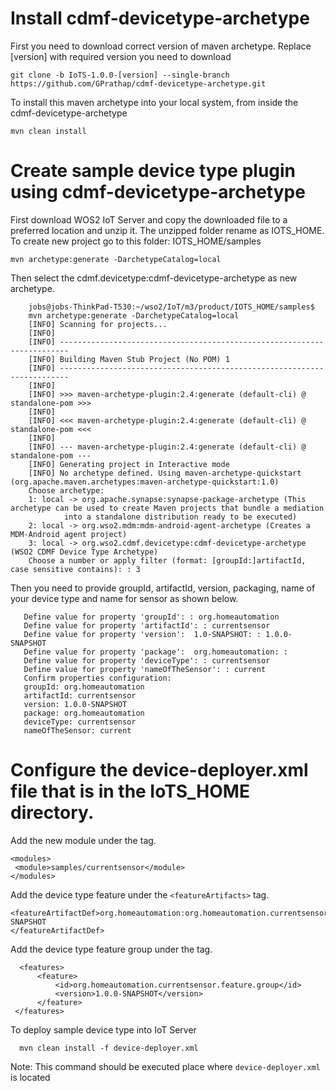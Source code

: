 # Install cdmf-devicetype-archetype

First you need to download correct version of maven archetype. Replace [version] with required version you need to download 

    git clone -b IoTS-1.0.0-[version] --single-branch https://github.com/GPrathap/cdmf-devicetype-archetype.git


To install this maven archetype into your local system, from inside the cdmf-devicetype-archetype

    mvn clean install

# Create sample device type plugin using cdmf-devicetype-archetype  

First download WOS2 IoT Server and copy the downloaded file to a preferred location and unzip it. The unzipped folder rename as IOTS_HOME.
To create new project go to this folder:  IOTS_HOME/samples
    
    mvn archetype:generate -DarchetypeCatalog=local
    
Then select the cdmf.devicetype:cdmf-devicetype-archetype as new archetype. 

        jobs@jobs-ThinkPad-T530:~/wso2/IoT/m3/product/IOTS_HOME/samples$ 
        mvn archetype:generate -DarchetypeCatalog=local
        [INFO] Scanning for projects...
        [INFO]                                                                         
        [INFO] ------------------------------------------------------------------------
        [INFO] Building Maven Stub Project (No POM) 1
        [INFO] ------------------------------------------------------------------------
        [INFO] 
        [INFO] >>> maven-archetype-plugin:2.4:generate (default-cli) @ standalone-pom >>>
        [INFO] 
        [INFO] <<< maven-archetype-plugin:2.4:generate (default-cli) @ standalone-pom <<<
        [INFO] 
        [INFO] --- maven-archetype-plugin:2.4:generate (default-cli) @ standalone-pom ---
        [INFO] Generating project in Interactive mode
        [INFO] No archetype defined. Using maven-archetype-quickstart (org.apache.maven.archetypes:maven-archetype-quickstart:1.0)
        Choose archetype:
        1: local -> org.apache.synapse:synapse-package-archetype (This archetype can be used to create Maven projects that bundle a mediation
                into a standalone distribution ready to be executed)
        2: local -> org.wso2.mdm:mdm-android-agent-archetype (Creates a MDM-Android agent project)
        3: local -> org.wso2.cdmf.devicetype:cdmf-devicetype-archetype (WSO2 CDMF Device Type Archetype)
        Choose a number or apply filter (format: [groupId:]artifactId, case sensitive contains): : 3


 Then you need to provide groupId, artifactId, version, packaging, name of your device type and name for sensor as shown below.
 
       Define value for property 'groupId': : org.homeautomation              
       Define value for property 'artifactId': : currentsensor
       Define value for property 'version':  1.0-SNAPSHOT: : 1.0.0-SNAPSHOT
       Define value for property 'package':  org.homeautomation: : 
       Define value for property 'deviceType': : currentsensor
       Define value for property 'nameOfTheSensor': : current
       Confirm properties configuration:
       groupId: org.homeautomation
       artifactId: currentsensor
       version: 1.0.0-SNAPSHOT
       package: org.homeautomation
       deviceType: currentsensor
       nameOfTheSensor: current

# Configure the device-deployer.xml file that is in the IoTS_HOME directory.

Add the new module under the <modules> tag.

    <modules>
     <module>samples/currentsensor</module>
    </modules>

Add the device type feature under the `<featureArtifacts>` tag.

    <featureArtifactDef>org.homeautomation:org.homeautomation.currentsensor.feature:1.0.0-SNAPSHOT
    </featureArtifactDef>


Add the device type feature group under the <features> tag.
          
      <features>
          <feature>
              <id>org.homeautomation.currentsensor.feature.group</id>
              <version>1.0.0-SNAPSHOT</version>
          </feature>
     </features>


To deploy sample device type into IoT Server

      mvn clean install -f device-deployer.xml
      
Note: This command should be executed place where `device-deployer.xml` is located  
